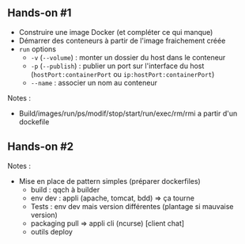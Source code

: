 ## Hands-on #1

- Construire une image Docker (et compléter ce qui manque)
- Démarrer des conteneurs à partir de l'image fraichement créée
- ``run`` options
    - ``-v`` (``--volume``) : monter un dossier du host dans le
      conteneur
    - ``-p`` (``--publish``) : publier un port sur l'interface du host
      (``hostPort:containerPort`` ou ``ip:hostPort:containerPort``)
    - ``--name`` : associer un nom au conteneur


Notes :
- Build/images/run/ps/modif/stop/start/run/exec/rm/rmi a partir d'un dockefile



## Hands-on #2


Notes :
- Mise en place de pattern simples (préparer dockerfiles)
    - build : qqch à builder
    - env dev : appli (apache, tomcat, bdd) => ça tourne
    - Tests : env dev mais version différentes (plantage si mauvaise version)
    - packaging pull => appli cli (ncurse) [client chat]
    - outils deploy
